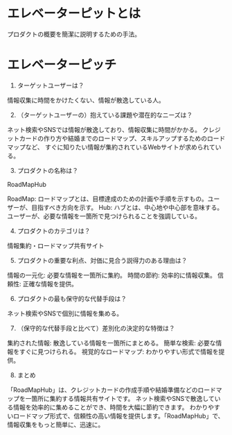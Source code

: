 # エレベーターピットとは
プロダクトの概要を簡潔に説明するための手法。

# エレベーターピッチ
1. ターゲットユーザーは？

情報収集に時間をかけたくない、情報が散逸している人。

2. （ターゲットユーザーの）抱えている課題や潜在的なニーズは？

ネット検索やSNSでは情報が散逸しており、情報収集に時間がかかる。
クレジットカードの作り方や結婚までのロードマップ、スキルアップするためのロードマップなど、
すぐに知りたい情報が集約されているWebサイトが求められている。

3. プロダクトの名称は？

RoadMapHub

RoadMap: ロードマップとは、目標達成のための計画や手順を示すもの。ユーザーが、目指すべき方向を示す。
Hub: ハブとは、中心地や中心部を意味する。ユーザーが、必要な情報を一箇所で見つけられることを強調している。

4. プロダクトのカテゴリは？

情報集約・ロードマップ共有サイト

5. プロダクトの重要な利点、対価に見合う説得力のある理由は？

情報の一元化: 必要な情報を一箇所に集約。
時間の節約: 効率的に情報収集。
信頼性: 正確な情報を提供。

6. プロダクトの最も保守的な代替手段は？

ネット検索やSNSで個別に情報を集める。

7. （保守的な代替手段と比べて）差別化の決定的な特徴は？

集約された情報: 散逸している情報を一箇所にまとめる。
簡単な検索: 必要な情報をすぐに見つけられる。
視覚的なロードマップ: わかりやすい形式で情報を提供。

8. まとめ

「RoadMapHub」は、クレジットカードの作成手順や結婚準備などのロードマップを一箇所に集約する情報共有サイトです。
ネット検索やSNSで散逸している情報を効率的に集めることができ、時間を大幅に節約できます。
わかりやすいロードマップ形式で、信頼性の高い情報を提供します。「RoadMapHub」で、情報収集をもっと簡単に、迅速に。
